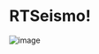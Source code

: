 # RTSeismo!
![image](https://github.com/Kalpna-Gahalaut/RTSeismo/assets/139765781/19d4c502-3a75-4190-aae4-9435ad3fcdd8)

